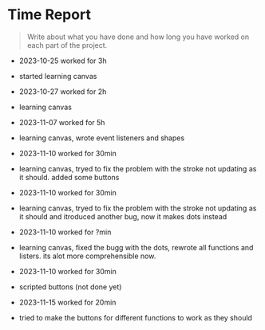 # Time Report

> Write about what you have done and how long you have worked on each part of the project.




 
  - 2023-10-25 worked for 3h
  - started learning canvas
    
  - 2023-10-27 worked for 2h
  - learning canvas

  - 2023-11-07 worked for 5h
  - learning canvas, wrote event listeners and shapes

  - 2023-11-10 worked for 30min
  - learning canvas, tryed to fix the problem with the stroke not updating as it should. added some buttons

  - 2023-11-10 worked for 30min
  - learning canvas, tryed to fix the problem with the stroke not updating as it should and itroduced another bug, now it makes dots instead

  - 2023-11-10 worked for ?min
  - learning canvas, fixed the bugg with the dots, rewrote all functions and listers. its alot more comprehensible now.

  - 2023-11-10 worked for 30min
  - scripted buttons (not done yet)

  - 2023-11-15 worked for 20min
  - tried to make the buttons for different functions to work as they should

    
